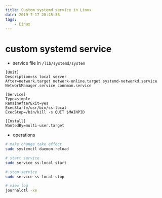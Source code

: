 ```yaml
---
title: Custom systemd service in Linux
date: 2019-7-17 20:45:36
tags:
    - Linux
---
```


# custom systemd service

+ service file in `/lib/systemd/system`

```
[Unit]
Description=ss local server
After=network.target network-online.target systemd-networkd.service NetworkManager.service connman.service

[Service]
Type=simple
RemainAfterExit=yes
ExecStart=/usr/bin/ss-local
ExecStop=/bin/kill -s QUIT $MAINPID

[Install]
WantedBy=multi-user.target
```

+ operations
```bash
# make change take effect
sudo systemctl daemon-reload

# start service
sudo service ss-local start

# stop service
sudo service ss-local stop

# view log
journalctl -xe
```
